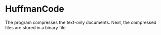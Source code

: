# HuffmanCode
The program compresses the text-only documents. Next, the compressed files are stored in a binary file.
